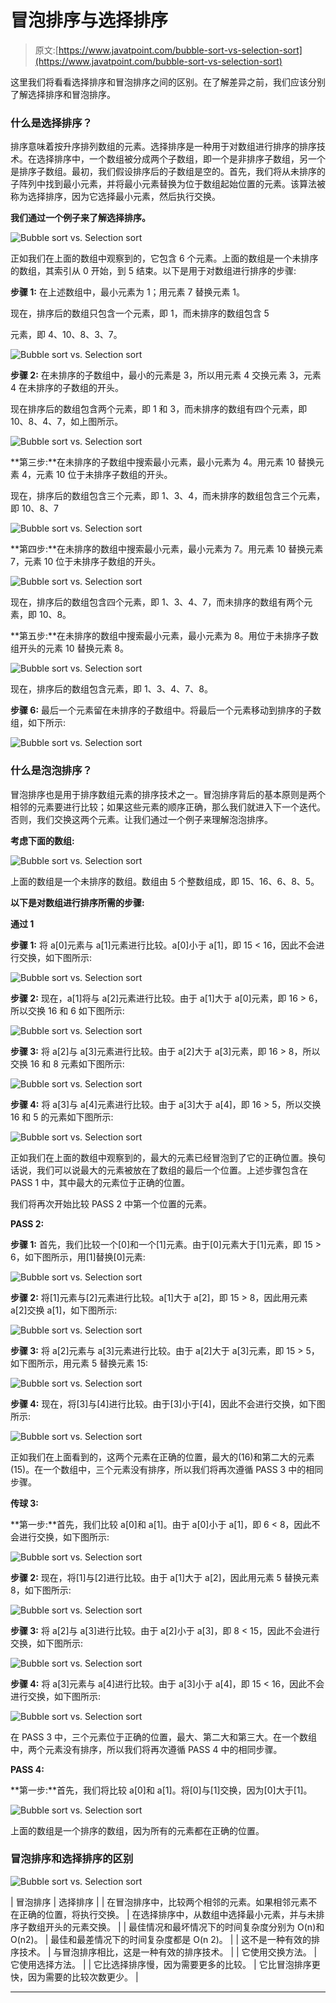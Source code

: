 # 冒泡排序与选择排序

> 原文:[https://www.javatpoint.com/bubble-sort-vs-selection-sort](https://www.javatpoint.com/bubble-sort-vs-selection-sort)

这里我们将看看选择排序和冒泡排序之间的区别。在了解差异之前，我们应该分别了解选择排序和冒泡排序。

### 什么是选择排序？

排序意味着按升序排列数组的元素。选择排序是一种用于对数组进行排序的排序技术。在选择排序中，一个数组被分成两个子数组，即一个是非排序子数组，另一个是排序子数组。最初，我们假设排序后的子数组是空的。首先，我们将从未排序的子阵列中找到最小元素，并将最小元素替换为位于数组起始位置的元素。该算法被称为选择排序，因为它选择最小元素，然后执行交换。

**我们通过一个例子来了解选择排序。**

![Bubble sort vs. Selection sort](../Images/670a6be127de650c6dc87f358d510ed1.png)

正如我们在上面的数组中观察到的，它包含 6 个元素。上面的数组是一个未排序的数组，其索引从 0 开始，到 5 结束。以下是用于对数组进行排序的步骤:

**步骤 1:** 在上述数组中，最小元素为 1；用元素 7 替换元素 1。

现在，排序后的数组只包含一个元素，即 1，而未排序的数组包含 5

元素，即 4、10、8、3、7。

![Bubble sort vs. Selection sort](../Images/bb544e4db0e414aaae7638471cded724.png)

**步骤 2:** 在未排序的子数组中，最小的元素是 3，所以用元素 4 交换元素 3，元素 4 在未排序的子数组的开头。

现在排序后的数组包含两个元素，即 1 和 3，而未排序的数组有四个元素，即 10、8、4、7，如上图所示。

![Bubble sort vs. Selection sort](../Images/8d5fa13f54237acc3068bdb180c3eefa.png)

**第三步:**在未排序的子数组中搜索最小元素，最小元素为 4。用元素 10 替换元素 4，元素 10 位于未排序子数组的开头。

现在，排序后的数组包含三个元素，即 1、3、4，而未排序的数组包含三个元素，即 10、8、7

![Bubble sort vs. Selection sort](../Images/8bcf0bd9ec4aa5c89c862a4b1a093117.png)

**第四步:**在未排序的数组中搜索最小元素，最小元素为 7。用元素 10 替换元素 7，元素 10 位于未排序子数组的开头。

![Bubble sort vs. Selection sort](../Images/f58165aeba839971b51761da9175f65b.png)

现在，排序后的数组包含四个元素，即 1、3、4、7，而未排序的数组有两个元素，即 10、8。

**第五步:**在未排序的数组中搜索最小元素，最小元素为 8。用位于未排序子数组开头的元素 10 替换元素 8。

![Bubble sort vs. Selection sort](../Images/10a092c9ecd0c58e477d54a1aeb8b9ed.png)

现在，排序后的数组包含元素，即 1、3、4、7、8。

**步骤 6:** 最后一个元素留在未排序的子数组中。将最后一个元素移动到排序的子数组，如下所示:

![Bubble sort vs. Selection sort](../Images/668c12f7be00e91715d8354692566f24.png)

### 什么是泡泡排序？

冒泡排序也是用于排序数组元素的排序技术之一。冒泡排序背后的基本原则是两个相邻的元素要进行比较；如果这些元素的顺序正确，那么我们就进入下一个迭代。否则，我们交换这两个元素。让我们通过一个例子来理解泡泡排序。

**考虑下面的数组:**

![Bubble sort vs. Selection sort](../Images/7664ccd17f3774b03bec72d54346290a.png)

上面的数组是一个未排序的数组。数组由 5 个整数组成，即 15、16、6、8、5。

**以下是对数组进行排序所需的步骤:**

**通过 1**

**步骤 1:** 将 a[0]元素与 a[1]元素进行比较。a[0]小于 a[1]，即 15 < 16，因此不会进行交换，如下图所示:

![Bubble sort vs. Selection sort](../Images/419d075a6f958f0985e4c8b36fc00d1d.png)

**步骤 2:** 现在，a[1]将与 a[2]元素进行比较。由于 a[1]大于 a[0]元素，即 16 > 6，所以交换 16 和 6 如下图所示:

![Bubble sort vs. Selection sort](../Images/74d78623504ee08ea75089bda47ce30c.png)

**步骤 3:** 将 a[2]与 a[3]元素进行比较。由于 a[2]大于 a[3]元素，即 16 > 8，所以交换 16 和 8 元素如下图所示:

![Bubble sort vs. Selection sort](../Images/88f202ddab8eb02216f28b6191f8ee4a.png)

**步骤 4:** 将 a[3]与 a[4]元素进行比较。由于 a[3]大于 a[4]，即 16 > 5，所以交换 16 和 5 的元素如下图所示:

![Bubble sort vs. Selection sort](../Images/830be298f14c5cc8b75a3c563cce619d.png)

正如我们在上面的数组中观察到的，最大的元素已经冒泡到了它的正确位置。换句话说，我们可以说最大的元素被放在了数组的最后一个位置。上述步骤包含在 PASS 1 中，其中最大的元素位于正确的位置。

我们将再次开始比较 PASS 2 中第一个位置的元素。

**PASS 2:**

**步骤 1:** 首先，我们比较一个[0]和一个[1]元素。由于[0]元素大于[1]元素，即 15 > 6，如下图所示，用[1]替换[0]元素:

![Bubble sort vs. Selection sort](../Images/892e69d59bca01c6d2d799782e256b32.png)

**步骤 2:** 将[1]元素与[2]元素进行比较。a[1]大于 a[2]，即 15 > 8，因此用元素 a[2]交换 a[1]，如下图所示:

![Bubble sort vs. Selection sort](../Images/aee1a659362af3d243fd2e42e72530b9.png)

**步骤 3:** 将 a[2]元素与 a[3]元素进行比较。由于 a[2]大于 a[3]元素，即 15 > 5，如下图所示，用元素 5 替换元素 15:

![Bubble sort vs. Selection sort](../Images/9771889be5c142151d57e4e3ed501105.png)

**步骤 4:** 现在，将[3]与[4]进行比较。由于[3]小于[4]，因此不会进行交换，如下图所示:

![Bubble sort vs. Selection sort](../Images/400cccc3b75bff0057a3d92471e8b1ca.png)

正如我们在上面看到的，这两个元素在正确的位置，最大的(16)和第二大的元素(15)。在一个数组中，三个元素没有排序，所以我们将再次遵循 PASS 3 中的相同步骤。

**传球 3:**

**第一步:**首先，我们比较 a[0]和 a[1]。由于 a[0]小于 a[1]，即 6 < 8，因此不会进行交换，如下图所示:

![Bubble sort vs. Selection sort](../Images/b28cfec7644bb1d8f121cc35549cfb3f.png)

**步骤 2:** 现在，将[1]与[2]进行比较。由于 a[1]大于 a[2]，因此用元素 5 替换元素 8，如下图所示:

![Bubble sort vs. Selection sort](../Images/bcd7c370592394f1d82712c330e63a58.png)

**步骤 3:** 将 a[2]与 a[3]进行比较。由于 a[2]小于 a[3]，即 8 < 15，因此不会进行交换，如下图所示:

![Bubble sort vs. Selection sort](../Images/c7295c10d6325570cc4e9ffe48e106b8.png)

**步骤 4:** 将 a[3]元素与 a[4]进行比较。由于 a[3]小于 a[4]，即 15 < 16，因此不会进行交换，如下图所示:

![Bubble sort vs. Selection sort](../Images/6d9145450e0f6a6cf3d5d34a9b89a1de.png)

在 PASS 3 中，三个元素位于正确的位置，最大、第二大和第三大。在一个数组中，两个元素没有排序，所以我们将再次遵循 PASS 4 中的相同步骤。

**PASS 4:**

**第一步:**首先，我们将比较 a[0]和 a[1]。将[0]与[1]交换，因为[0]大于[1]。

![Bubble sort vs. Selection sort](../Images/cdfe5d785b5367a55999f2b6529e34d5.png)

上面的数组是一个排序的数组，因为所有的元素都在正确的位置。

### 冒泡排序和选择排序的区别

![Bubble sort vs. Selection sort](../Images/f4160f1c742f0797942df6c4c71e0ba6.png)

| 冒泡排序 | 选择排序 |
| 在冒泡排序中，比较两个相邻的元素。如果相邻元素不在正确的位置，将执行交换。 | 在选择排序中，从数组中选择最小元素，并与未排序子数组开头的元素交换。 |
| 最佳情况和最坏情况下的时间复杂度分别为 O(n)和 O(n2)。 | 最佳和最差情况下的时间复杂度都是 O(n 2)。 |
| 这不是一种有效的排序技术。 | 与冒泡排序相比，这是一种有效的排序技术。 |
| 它使用交换方法。 | 它使用选择方法。 |
| 它比选择排序慢，因为需要更多的比较。 | 它比冒泡排序更快，因为需要的比较次数更少。 |

* * *